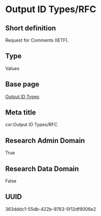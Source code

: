 # Output ID Types/RFC
## Short definition
Request for Comments (IETF).
## Type
Values
## Base page
[Output ID Types](../../Picklists/Output%20ID%20Types.md)
## Meta title
csr:Output ID Types/RFC
## Research Admin Domain
True
## Research Data Domain
False
## UUID
363dddc1-55db-422b-9763-5f12df9006e2
